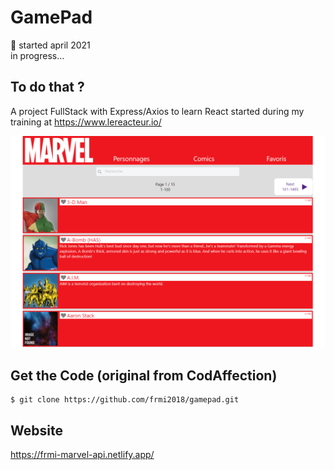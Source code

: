 # GamePad

📅 started april 2021  
in progress...

## To do that ?

A project FullStack with Express/Axios to learn React started during my training at https://www.lereacteur.io/

<img src="https://github.com/frmi2018/gamepad/blob/main/screen.png" width="960" height=auto>   

## Get the Code (original from CodAffection)

```
$ git clone https://github.com/frmi2018/gamepad.git
```

## Website

https://frmi-marvel-api.netlify.app/
